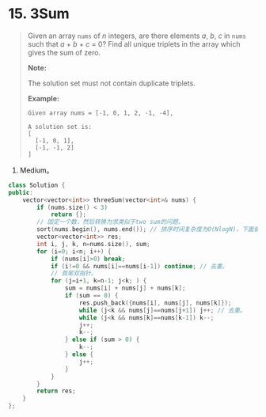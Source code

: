 # 15. 3Sum

> Given an array `nums` of *n* integers, are there elements *a*, *b*, *c* in `nums` such that *a* + *b* + *c* = 0? Find all unique triplets in the array which gives the sum of zero.
>
> **Note:**
>
> The solution set must not contain duplicate triplets.
>
> **Example:**
>
> ```
> Given array nums = [-1, 0, 1, 2, -1, -4],
> 
> A solution set is:
> [
>   [-1, 0, 1],
>   [-1, -1, 2]
> ]
> ```

1. Medium。

```cpp
class Solution {
public:
    vector<vector<int>> threeSum(vector<int>& nums) {
        if (nums.size() < 3)
            return {};
        // 固定一个数，然后转换为求类似于two sum的问题。
        sort(nums.begin(), nums.end()); // 排序时间复杂度为O(NlogN)，下面循环时间复杂度为O(N^2)，那么就大胆考虑排序。
        vector<vector<int>> res;
        int i, j, k, n=nums.size(), sum;
        for (i=0; i<n; i++) {
            if (nums[i]>0) break;
            if (i!=0 && nums[i]==nums[i-1]) continue; // 去重。
            // 首尾双指针。
            for (j=i+1, k=n-1; j<k; ) {
                sum = nums[i] + nums[j] + nums[k];
                if (sum == 0) {
                    res.push_back({nums[i], nums[j], nums[k]});
                    while (j<k && nums[j]==nums[j+1]) j++; // 去重。
                    while (j<k && nums[k]==nums[k-1]) k--;
                    j++;
                    k--;
                } else if (sum > 0) {
                    k--;
                } else {
                    j++;
                }
            }
        }
        return res;
    }
};
```

